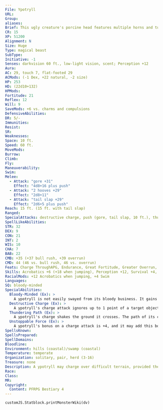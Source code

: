 ```yaml
---
File: Ypotryll
URL: 
Group: 
aliases: 
Brief: This ugly creature's porcine head features multiple horns and tusks. Its muscular body ripples with raw power.
CR: 15
XP: 51200
Alignment: N
Size: Huge
Type: magical beast
SubType: 
Initiative: -1
Senses: darkvision 60 ft., low-light vision, scent; Perception +12
Aura: 
AC: 29, touch 7, flat-footed 29
ACMods: (-1 Dex, +22 natural, -2 size)
HP: 253
HD: (22d10+132)
HPMods: 
Fortitude: 21
Reflex: 12
Will: 9
SaveMods: +6 vs. charms and compulsions
DefensiveAbilities: 
DR: 5/-
Immunities: 
Resist: 
SR: 
Weaknesses: 
Space: 10 ft.
Speed: 60 ft.
MoveMods: 
Burrow: 
Climb: 
Fly: 
Maneuverability: 
Swim: 
Melee: 
  - Attack: "gore +31"
    Effect: "4d8+16 plus push"
  - Attack: "2 hooves +29"
    Effect: "2d8+11"
  - Attack: "tail slap +29"
    Effect: "2d6+5 plus push"
Reach: 15 ft. (15 ft. with tail slap)
Ranged: 
SpecialAttacks: destructive charge, push (gore, tail slap, 10 ft.), thundering path, trample (2d8+16), unstoppable force
SpellLikeAbilities: 
STR: 32
DEX: 9
CON: 21
INT: 2
WIS: 10
CHA: 7
BAB: 22
CMB: +35 (+37 bull rush, +39 overrun)
CMD: 44 (46 vs. bull rush, 46 vs. overrun)
Feats: Charge ThroughAPG, Endurance, Great Fortitude, Greater Overrun, Improved Bull Rush, Improved Overrun, Iron Will, Multiattack, Power Attack, Run, Toughness
Skills: Acrobatics +6 (+18 when jumping), Perception +12, Survival +4, Swim +23
RacialMods: +12 Acrobatics when jumping, +4 Swim
Languages: 
SQ: bloody-minded
SpecialAbilities:
  Bloody-Minded (Ex): >
    A ypotryll is not easily swayed from its bloody business. It gains a +6 bonus on saves against charm and compulsion effects.
  Destructive Charge (Ex): >
    A ypotryll's charge attack ignores up to 1 point of a target object's hardness for each 5 feet charged.
  Thundering Path (Ex): >
    A ypotryll's charge shakes the ground it crosses. The path of its charge is considered difficult terrain until the start of the ypotryll's next turn, and creatures with tremorsense that are within 100 feet of the end of the ypotryll's charge are blinded for that same amount of time.
  Unstoppable Force (Ex): >
    A ypotryll's bonus on a charge attack is +4, and it may add this bonus on overrun combat maneuver checks attempted using Charge Through.
SpellsKnown: 
SpellsPrepared: 
SpellDomains: 
Bloodline: 
Environment: hills (coastal)/swamp (coastal)
Temperature: temperate
Organization: solitary, pair, herd (3-16)
Treasure: none
Description: A ypotryll may charge over difficult terrain, provided the terrain does not cost more than 2 squares to enter. For those unfortunate enough to get in an ypotryll's way, the thundering rhythm of its hooves is the sound of doom. These creatures are pure savagery and destruction incarnate. A bulk of muscle and hate, a charging ypotryll can be slowed by few things. Bodies and viscera are strewed about when this powerful boarlike juggernaut hits a shield wall, and pikes splinter on its armored plates as if they were twigs. Given enough momentum, a charging ypotryll can rip apart a drawbridge or even the crash through a keep's walls. Powerful savage tribes corral these beasts and unleash their carnage on the battlefield. Giants and powerful troll chiefs prize ypotrylls, and spend much time and resources to break them, though ypotrylls' volatile nature ensures such domestication is rare. When it does happen, they make truly frightening steeds. In the wild, ypotrylls spend their time roaming their territory looking for enough food to support their massive bodies. While they prefer meat, these creatures are omnivores and will eat almost anything. Ypotrylls are especially fond of the scraps they can find in the trash heaps of civilized races, which can mean disaster for a settlement.
Race: 
Class: 
MR: 
Copyright:
  Content: PFRPG Bestiary 4
---
```

```dataviewjs
customJS.Statblock.printMonsterWiki(dv)
```
